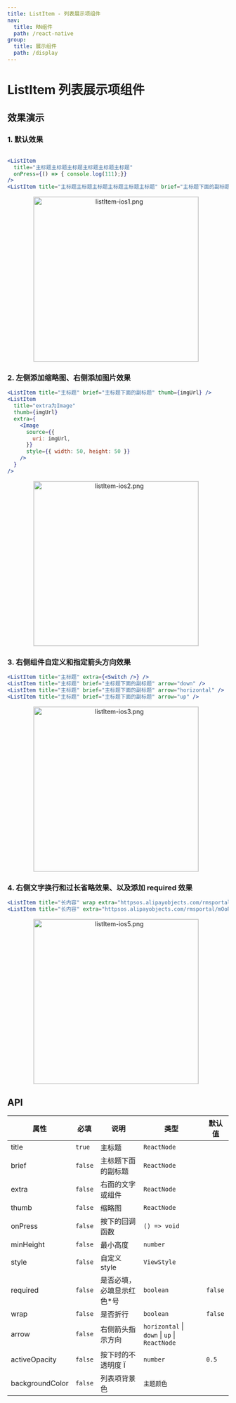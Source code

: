 ```yaml
---
title: ListItem - 列表展示项组件
nav:
  title: RN组件
  path: /react-native
group:
  title: 展示组件
  path: /display
---
```


# ListItem 列表展示项组件

## 效果演示

### 1. 默认效果

```jsx | pure

<ListItem
  title="主标题主标题主标题主标题主标题主标题"
  onPress={() => { console.log(111);}}
/>
<ListItem title="主标题主标题主标题主标题主标题主标题" brief="主标题下面的副标题主标题下面的副标题" />

```

<center>
  <figure>
    <img
      alt="listItem-ios1.png"
      src="https://td-dev-public.oss-cn-hangzhou.aliyuncs.com/maoyes-app/1643179745264648352.png"
      style="width: 375px; margin-right: 10px; border: 1px solid #ddd;"
    />
  </figure>
</center>

### 2. 左侧添加缩略图、右侧添加图片效果

```jsx | pure
<ListItem title="主标题" brief="主标题下面的副标题" thumb={imgUrl} />
<ListItem
  title="extra为Image"
  thumb={imgUrl}
  extra={
    <Image
      source={{
        uri: imgUrl,
      }}
      style={{ width: 50, height: 50 }}
    />
  }
/>
```

<center>
  <figure>
    <img
      alt="listItem-ios2.png"
      src="https://td-dev-public.oss-cn-hangzhou.aliyuncs.com/maoyes-app/1643179903725799716.png"
      style="width: 375px; margin-right: 10px; border: 1px solid #ddd;"
    />
  </figure>
</center>

### 3. 右侧组件自定义和指定箭头方向效果

```jsx | pure
<ListItem title="主标题" extra={<Switch />} />
<ListItem title="主标题" brief="主标题下面的副标题" arrow="down" />
<ListItem title="主标题" brief="主标题下面的副标题" arrow="horizontal" />
<ListItem title="主标题" brief="主标题下面的副标题" arrow="up" />
```

<center>
  <figure>
    <img
      alt="listItem-ios3.png"
      src="https://td-dev-public.oss-cn-hangzhou.aliyuncs.com/maoyes-app/1643180063998650000.png"
      style="width: 375px; margin-right: 10px; border: 1px solid #ddd;"
    />
  </figure>
</center>

### 4. 右侧文字换行和过长省略效果、以及添加 required 效果

```jsx | pure
<ListItem title="长内容" wrap extra="httpsos.alipayobjects.com/rmsportal/mOoPurdIfmcuqtr.png" required />
<ListItem title="长内容" extra="httpsos.alipayobjects.com/rmsportal/mOoPurdIfmcuqtr.png" arrow="horizontal" />
```

<center>
  <figure>
    <img
      alt="listItem-ios5.png"
      src="https://td-dev-public.oss-cn-hangzhou.aliyuncs.com/maoyes-app/1643180141868574568.png"
      style="width: 375px; margin-right: 10px; border: 1px solid #ddd;"
    />
  </figure>
</center>

## API

| 属性            | 必填    | 说明                       | 类型                                          | 默认值  |
| --------------- | ------- | -------------------------- | --------------------------------------------- | ------- |
| title           | `true`  | 主标题                     | `ReactNode`                                   |         |
| brief           | `false` | 主标题下面的副标题         | `ReactNode`                                   |         |
| extra           | `false` | 右面的文字或组件           | `ReactNode`                                   |         |
| thumb           | `false` | 缩略图                     | `ReactNode`                                   |         |
| onPress         | `false` | 按下的回调函数             | `() => void`                                  |         |
| minHeight       | `false` | 最小高度                   | `number`                                      |         |
| style           | `false` | 自定义 style               | `ViewStyle`                                   |         |
| required        | `false` | 是否必填，必填显示红色\*号 | `boolean`                                     | `false` |
| wrap            | `false` | 是否折行                   | `boolean`                                     | `false` |
| arrow           | `false` | 右侧箭头指示方向           | `horizontal` \| `down` \| `up` \| `ReactNode` |         |
| activeOpacity   | `false` | 按下时的不透明度 Ï         | `number`                                      | `0.5`   |
| backgroundColor | `false` | 列表项背景色               | `主题颜色`                                    |         |

